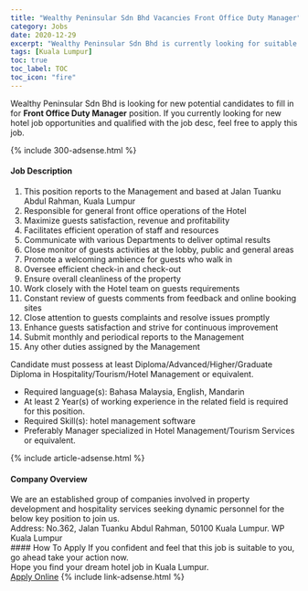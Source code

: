 ```yaml
---
title: "Wealthy Peninsular Sdn Bhd Vacancies Front Office Duty Manager" 
category: Jobs 
date: 2020-12-29 
excerpt: "Wealthy Peninsular Sdn Bhd is currently looking for suitable person to fill in the Front Office Duty Manager which positioned at Kuala Lumpur" 
tags: [Kuala Lumpur] 
toc: true 
toc_label: TOC 
toc_icon: "fire" 
--- 
```


<p>Wealthy Peninsular Sdn Bhd is looking for new potential candidates to fill in for <b>Front Office Duty Manager</b> position. If you currently looking for new hotel job opportunities and qualified with the job desc, feel free to apply this job.
</p>{% include 300-adsense.html %} 
<div><div><div><h4>Job Description</h4></div></div><div><div><span><div><ol><li>This position reports to the Management and based at Jalan Tuanku Abdul Rahman, Kuala Lumpur</li><li>Responsible for general front office operations of the Hotel</li><li>Maximize guests satisfaction, revenue and profitability</li><li>Facilitates efficient operation of staff and resources</li><li>Communicate with various Departments to deliver optimal results</li><li>Close monitor of guests activities at the lobby, public and general areas</li><li>Promote a welcoming ambience for guests who walk in</li><li>Oversee efficient check-in and check-out</li><li>Ensure overall cleanliness of the property</li><li>Work closely with the Hotel team on guests requirements</li><li>Constant review of guests comments from feedback and online booking sites</li><li>Close attention to guests complaints and resolve issues promptly</li><li>Enhance guests satisfaction and strive for continuous improvement</li><li>Submit monthly and periodical reports to the Management</li><li>Any other duties assigned by the Management</li></ol><p>Candidate must possess at least Diploma/Advanced/Higher/Graduate Diploma in Hospitality/Tourism/Hotel Management or equivalent.</p><ul><li>Required language(s):&#160;Bahasa Malaysia, English, Mandarin</li><li>At least 2&#160;Year(s) of working experience in the related field is required for this position.</li><li>Required Skill(s): hotel management software</li><li>Preferably Manager specialized in Hotel Management/Tourism Services or equivalent.</li></ul></div></span></div></div></div> 
{% include article-adsense.html %} 
<div><div><div><h4>Company Overview</h4></div></div><div><div><span><div><div>We are an established group of companies involved in property development and hospitality services seeking dynamic personnel for the below key position to join us.</div>
<div>Address: No.362, Jalan Tuanku Abdul Rahman, 50100 Kuala Lumpur. WP Kuala Lumpur</div></div></span></div></div></div> 
#### How To Apply 
If you confident and feel that this job is suitable to you, go ahead take your action now. <br/> 
Hope you find your dream hotel job in Kuala Lumpur. <br/> 
<a href="https://www.jobstreet.com.my/en/job/front-office-duty-manager-4451928?jobId=jobstreet-my-job-4451928&sectionRank=3&token=0~bb9bb6ef-3534-496b-b889-833d3ae43454&fr=SRP%20View%20In%20New%20Ta" class="btn btn--info" target="_blank" rel="nofollow noopenner">Apply Online</a> 
{% include link-adsense.html %} 